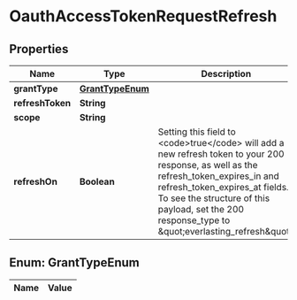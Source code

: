 

# OauthAccessTokenRequestRefresh

## Properties

Name | Type | Description | Notes
------------ | ------------- | ------------- | -------------
**grantType** | [**GrantTypeEnum**](#GrantTypeEnum) |  | 
**refreshToken** | **String** |  | 
**scope** | **String** |  |  [optional]
**refreshOn** | **Boolean** | Setting this field to &lt;code&gt;true&lt;/code&gt; will add a new refresh token to your 200 response, as well as the refresh_token_expires_in and refresh_token_expires_at fields. To see the structure of this payload, set the 200 response_type to \&quot;everlasting_refresh\&quot;. |  [optional]


## Enum: GrantTypeEnum

Name | Value
---- | -----




